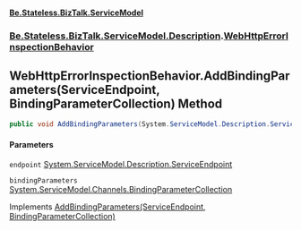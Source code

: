 #### [Be.Stateless.BizTalk.ServiceModel](README.md 'README')
### [Be.Stateless.BizTalk.ServiceModel.Description](Be.Stateless.BizTalk.ServiceModel.Description.md 'Be.Stateless.BizTalk.ServiceModel.Description').[WebHttpErrorInspectionBehavior](WebHttpErrorInspectionBehavior.md 'Be.Stateless.BizTalk.ServiceModel.Description.WebHttpErrorInspectionBehavior')

## WebHttpErrorInspectionBehavior.AddBindingParameters(ServiceEndpoint, BindingParameterCollection) Method

```csharp
public void AddBindingParameters(System.ServiceModel.Description.ServiceEndpoint endpoint, System.ServiceModel.Channels.BindingParameterCollection bindingParameters);
```
#### Parameters

<a name='Be.Stateless.BizTalk.ServiceModel.Description.WebHttpErrorInspectionBehavior.AddBindingParameters(System.ServiceModel.Description.ServiceEndpoint,System.ServiceModel.Channels.BindingParameterCollection).endpoint'></a>

`endpoint` [System.ServiceModel.Description.ServiceEndpoint](https://docs.microsoft.com/en-us/dotnet/api/System.ServiceModel.Description.ServiceEndpoint 'System.ServiceModel.Description.ServiceEndpoint')

<a name='Be.Stateless.BizTalk.ServiceModel.Description.WebHttpErrorInspectionBehavior.AddBindingParameters(System.ServiceModel.Description.ServiceEndpoint,System.ServiceModel.Channels.BindingParameterCollection).bindingParameters'></a>

`bindingParameters` [System.ServiceModel.Channels.BindingParameterCollection](https://docs.microsoft.com/en-us/dotnet/api/System.ServiceModel.Channels.BindingParameterCollection 'System.ServiceModel.Channels.BindingParameterCollection')

Implements [AddBindingParameters(ServiceEndpoint, BindingParameterCollection)](https://docs.microsoft.com/en-us/dotnet/api/System.ServiceModel.Description.IEndpointBehavior.AddBindingParameters#System_ServiceModel_Description_IEndpointBehavior_AddBindingParameters_System_ServiceModel_Description_ServiceEndpoint,System_ServiceModel_Channels_BindingParameterCollection_ 'System.ServiceModel.Description.IEndpointBehavior.AddBindingParameters(System.ServiceModel.Description.ServiceEndpoint,System.ServiceModel.Channels.BindingParameterCollection)')